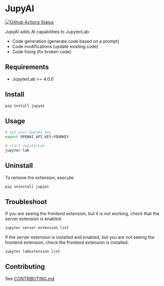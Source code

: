 # JupyAI

[![Github Actions Status](https://github.com/ploomber/jupyai/workflows/Build/badge.svg)](https://github.com/ploomber/jupyai/actions/workflows/build.yml)


JupyAI adds AI capabilities to JupyterLab:

- Code generation (generate code based on a prompt)
- Code modifications (update existing code)
- Code fixing (fix broken code)

## Requirements

- JupyterLab >= 4.0.0

## Install

```bash
pip install jupyai
```

## Usage

```bash
# set your OpenAI key
export OPENAI_API_KEY=YOURKEY

# start JupyterLab
jupyter lab
```

## Uninstall

To remove the extension, execute:

```bash
pip uninstall jupyai
```

## Troubleshoot

If you are seeing the frontend extension, but it is not working, check
that the server extension is enabled:

```bash
jupyter server extension list
```

If the server extension is installed and enabled, but you are not seeing
the frontend extension, check the frontend extension is installed:

```bash
jupyter labextension list
```

## Contributing

See [CONTRIBUTING.md](CONTRIBUTING.md)